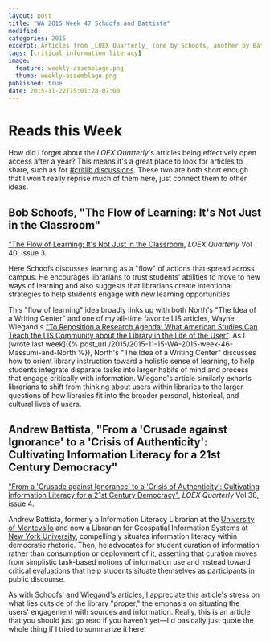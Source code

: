 ```yaml
---
layout: post
title: "WA 2015 Week 47 Schoofs and Battista"
modified:
categories: 2015
excerpt: Articles from _LOEX Quarterly_ (one by Schoofs, another by Battista) that look at learning beyond the library's space.
tags: [critical information literacy]
image:
  feature: weekly-assemblage.png
  thumb: weekly-assemblage.png
published: true
date: 2015-11-22T15:01:28-07:00
---
```

# Reads this Week   

How did I forget about the _LOEX Quarterly_'s articles being effectively open access after a year? This means it's a great place to look for articles to share, such as for [#critlib discussions](http://critlib.org/). These two are both short enough that I won't really reprise much of them here, just connect them to other ideas.    

## Bob Schoofs, "The Flow of Learning: It's Not Just in the Classroom"   

["The Flow of Learning: It's Not Just in the Classroom](http://commons.emich.edu/loexquarterly/vol40/iss3/), _LOEX Quarterly_ Vol 40, issue 3.   

Here Schoofs discusses learning as a "flow" of actions that spread across campus. He encourages librarians to trust students' abilities to move to new ways of learning and also suggests that librarians create intentional strategies to help students engage with new learning opportunities.    

This "flow of learning" idea broadly links up with both North's "The Idea of a Writing Center" and one of my all-time favorite LIS articles, Wayne Wiegand's ["To Reposition a Research Agenda: What American Studies Can Teach the LIS Community about the Library in the Life of the User"](http://www.jstor.org/stable/4309683). As I [wrote last week]({% post_url /2015/2015-11-15-WA-2015-week-46-Massumi-and-North %}), North's "The Idea of a Writing Center" discusses how to orient library instruction toward a holistic sense of learning, to help students integrate disparate tasks into larger habits of mind and process that engage critically with information. Wiegand's article similarly exhorts librarians to shift from thinking about users within libraries to the larger questions of how libraries fit into the broader personal, historical, and cultural lives of users.  

## Andrew Battista, "From a 'Crusade against Ignorance' to a 'Crisis of Authenticity': Cultivating Information Literacy for a 21st Century Democracy"  

["From a 'Crusade against Ignorance' to a 'Crisis of Authenticity': Cultivating Information Literacy for a 21st Century Democracy"](http://commons.emich.edu/loexquarterly/vol38/iss4/3/), _LOEX Quarterly_ Vol 38, issue 4.  

Andrew Battista, formerly a Information Literacy Librarian at the [University of Montevallo](http://facstaffweb.montevallo.edu/abattista/) and now a Librarian for Geospatial Information Systems at [New York University](http://www.curationculture.org/cv), compellingly situates information literacy within democratic rhetoric. Then, he advocates for student curation of information rather than consumption or deployment of it, asserting that curation moves from simplistic task-based notions of information use and instead toward critical evaluations that help students situate themselves as participants in public discourse.     

As with Schoofs' and Wiegand's articles, I appreciate this article's stress on what lies outside of the library "proper," the emphasis on situating the users' engagement with sources and information. Really, this is an article that you should just go read if you haven't yet—I'd basically just quote the whole thing if I tried to summarize it here!   